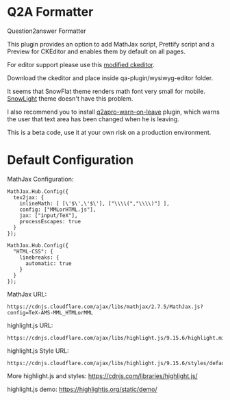 # Q2A Formatter
Question2answer Formatter

This plugin provides an option to add MathJax script, Prettify script and a Preview for CKEditor and enables them by default on all pages.

For editor support please use this [modified ckeditor](https://github.com/tangruize/q2a-formatter/releases).

Download the ckeditor and place inside qa-plugin/wysiwyg-editor folder.

It seems that SnowFlat theme renders math font very small for mobile. [SnowLight](https://github.com/gurjyot/SnowLight) theme doesn't have this problem.

I also recommend you to install [q2apro-warn-on-leave](https://github.com/q2apro/q2apro-warn-on-leave) plugin, which warns the user that text area has been changed when he is leaving.

This is a beta code, use it at your own risk on a production environment. 

# Default Configuration
MathJax Configuration:
```
MathJax.Hub.Config({
  tex2jax: {
    inlineMath: [ [\'$\',\'$\'], ["\\\\(","\\\\)"] ],
    config: ["MMLorHTML.js"],
    jax: ["input/TeX"],
    processEscapes: true
  }
});

MathJax.Hub.Config({
  "HTML-CSS": {
    linebreaks: {
      automatic: true
    }
  }
});
```

MathJax URL:
```
https://cdnjs.cloudflare.com/ajax/libs/mathjax/2.7.5/MathJax.js?config=TeX-AMS-MML_HTMLorMML
```

highlight.js URL:
```
https://cdnjs.cloudflare.com/ajax/libs/highlight.js/9.15.6/highlight.min.js
```

highlight.js Style URL:
```
https://cdnjs.cloudflare.com/ajax/libs/highlight.js/9.15.6/styles/default.min.css
```

More highlight.js and styles: https://cdnjs.com/libraries/highlight.js/


highlight.js demo: https://highlightjs.org/static/demo/
